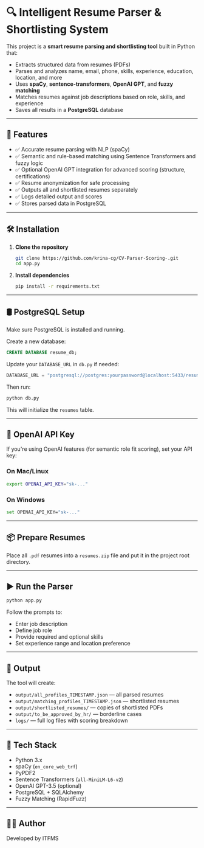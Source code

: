 # 🔍 Intelligent Resume Parser & Shortlisting System

This project is a **smart resume parsing and shortlisting tool** built in Python that:

- Extracts structured data from resumes (PDFs)
- Parses and analyzes name, email, phone, skills, experience, education, location, and more
- Uses **spaCy**, **sentence-transformers**, **OpenAI GPT**, and **fuzzy matching**
- Matches resumes against job descriptions based on role, skills, and experience
- Saves all results in a **PostgreSQL** database

---

## 🚀 Features

- ✅ Accurate resume parsing with NLP (spaCy)
- ✅ Semantic and rule-based matching using Sentence Transformers and fuzzy logic
- ✅ Optional OpenAI GPT integration for advanced scoring (structure, certifications)
- ✅ Resume anonymization for safe processing
- ✅ Outputs all and shortlisted resumes separately
- ✅ Logs detailed output and scores
- ✅ Stores parsed data in PostgreSQL

---

## 🛠️ Installation

1. **Clone the repository**
   ```bash
   git clone https://github.com/krina-cg/CV-Parser-Scoring-.git
   cd app.py
   ```

2. **Install dependencies**
   ```bash
   pip install -r requirements.txt
   ```

 

---

## 🛢️ PostgreSQL Setup

Make sure PostgreSQL is installed and running.

Create a new database:
```sql
CREATE DATABASE resume_db;
```

Update your `DATABASE_URL` in `db.py` if needed:
```python
DATABASE_URL = "postgresql://postgres:yourpassword@localhost:5433/resume_db"
```

Then run:
```bash
python db.py
```

This will initialize the `resumes` table.

---

## 🔑 OpenAI API Key

If you're using OpenAI features (for semantic role fit scoring), set your API key:

### On Mac/Linux
```bash
export OPENAI_API_KEY="sk-..."
```

### On Windows
```bash
set OPENAI_API_KEY="sk-..."
```

---

## 📦 Prepare Resumes

Place all `.pdf` resumes into a `resumes.zip` file and put it in the project root directory.

---

## ▶️ Run the Parser

```bash
python app.py
```

Follow the prompts to:
- Enter job description
- Define job role
- Provide required and optional skills
- Set experience range and location preference

---

## 📂 Output

The tool will create:

- `output/all_profiles_TIMESTAMP.json` — all parsed resumes
- `output/matching_profiles_TIMESTAMP.json` — shortlisted resumes
- `output/shortlisted_resumes/` — copies of shortlisted PDFs
- `output/to_be_approved_by_hr/` — borderline cases
- `logs/` — full log files with scoring breakdown

---

## 🧠 Tech Stack

- Python 3.x
- spaCy (`en_core_web_trf`)
- PyPDF2
- Sentence Transformers (`all-MiniLM-L6-v2`)
- OpenAI GPT-3.5 (optional)
- PostgreSQL + SQLAlchemy
- Fuzzy Matching (RapidFuzz)

---

## 👨‍💻 Author

Developed by ITFMS

